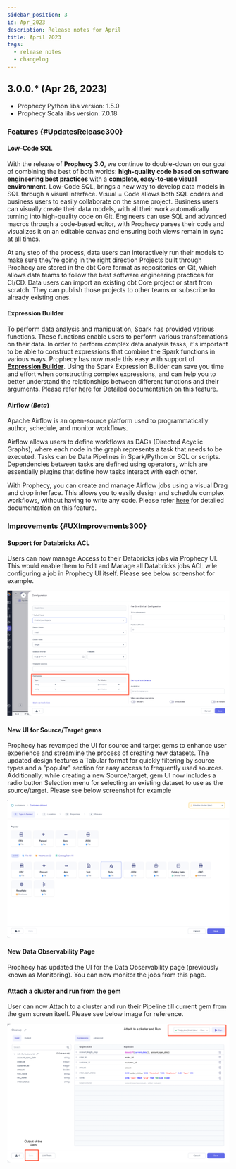 ```yaml
---
sidebar_position: 3
id: Apr_2023
description: Release notes for April
title: April 2023
tags:
  - release notes
  - changelog
---
```


## 3.0.0.\* (Apr 26, 2023)

- Prophecy Python libs version: 1.5.0
- Prophecy Scala libs version: 7.0.18

### Features {#UpdatesRelease300}

#### Low-Code SQL

With the release of **Prophecy 3.0**, we continue to double-down on our goal of combining the best of both worlds: **high-quality code based on software engineering best practices** with a **complete, easy-to-use visual environment**.
Low-Code SQL, brings a new way to develop data models in SQL through a visual interface.
Visual = Code allows both SQL coders and business users to easily collaborate on the same project.
Business users can visually create their data models, with all their work automatically turning into high-quality code on Git. Engineers can use SQL and advanced macros through a code-based editor, with Prophecy parses their code and visualizes it on an editable canvas and ensuring both views remain in sync at all times.

At any step of the process, data users can interactively run their models to make sure they're going in the right direction
Projects built through Prophecy are stored in the dbt Core format as repositories on Git, which allows data teams to follow the best software engineering practices for CI/CD.
Data users can import an existing dbt Core project or start from scratch. They can publish those projects to other teams or subscribe to already existing ones.

#### Expression Builder

To perform data analysis and manipulation, Spark has provided various functions. These functions enable users to perform various transformations on their data.
In order to perform complex data analysis tasks, it's important to be able to construct expressions that combine the Spark functions in various ways.
Prophecy has now made this easy with support of **[Expression Builder](/docs/Spark/expression-builder.md)**.
Using the Spark Expression Builder can save you time and effort when constructing complex expressions, and can help you to better understand the relationships between different functions and their arguments.
Please refer [here](/docs/Spark/expression-builder.md) for Detailed documentation on this feature.

#### Airflow (_Beta_)

Apache Airflow is an open-source platform used to programmatically author, schedule, and monitor workflows.

Airflow allows users to define workflows as DAGs (Directed Acyclic Graphs), where each node in the graph represents a task that needs to be executed.
Tasks can be Data Pipelines in Spark/Python or SQL or scripts. Dependencies between tasks are defined using operators, which are essentially plugins that define how tasks interact with each other.

With Prophecy, you can create and manage Airflow jobs using a visual Drag and drop interface. This allows you to easily design and schedule complex workflows, without having to write any code.
Please refer [here](/docs/Orchestration/airflow/airflow.md) for detailed documentation on this feature.

### Improvements {#UXImprovements300}

#### Support for Databricks ACL

Users can now manage Access to their Databricks jobs via Prophecy UI. This would enable them to Edit and Manage all Databricks jobs ACL wile configuring a job in Prophecy UI itself.
Please see below screenshot for example.

![databricks-acl](img/databricksACL.png)

#### New UI for Source/Target gems

Prophecy has revamped the UI for source and target gems to enhance user experience and streamline the process of creating new datasets. The updated design features a Tabular format for quickly filtering by source types and a "popular" section for easy access to frequently used sources. Additionally, while creating a new Source/target, gem UI now includes a radio button Selection menu for selecting an existing dataset to use as the source/target.
Please see below screenshot for example

![source-target-gems](img/new-source-target-gems.png)

#### New Data Observability Page

Prophecy has updated the UI for the Data Observability page (previously known as Monitoring). You can now monitor the jobs from this page.

#### Attach a cluster and run from the gem

User can now Attach to a cluster and run their Pipeline till current gem from the gem screen itself. Please see below image for reference.

![Gem-cluster-run](img/gem-cluster-run.png)
